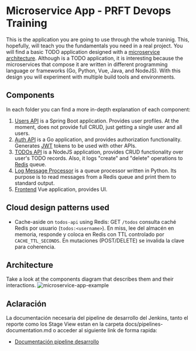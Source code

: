 # Microservice App - PRFT Devops Training

This is the application you are going to use through the whole traninig. This, hopefully, will teach you the fundamentals you need in a real project. You will find a basic TODO application designed with a [microservice architecture](https://microservices.io). Although is a TODO application, it is interesting because the microservices that compose it are written in different programming language or frameworks (Go, Python, Vue, Java, and NodeJS). With this design you will experiment with multiple build tools and environments.

## Components

In each folder you can find a more in-depth explanation of each component:

1. [Users API](/users-api) is a Spring Boot application. Provides user profiles. At the moment, does not provide full CRUD, just getting a single user and all users.
2. [Auth API](/auth-api) is a Go application, and provides authorization functionality. Generates [JWT](https://jwt.io/) tokens to be used with other APIs.
3. [TODOs API](/todos-api) is a NodeJS application, provides CRUD functionality over user's TODO records. Also, it logs "create" and "delete" operations to [Redis](https://redis.io/) queue.
4. [Log Message Processor](/log-message-processor) is a queue processor written in Python. Its purpose is to read messages from a Redis queue and print them to standard output.
5. [Frontend](/frontend) Vue application, provides UI.

## Cloud design patterns used

- Cache-aside on `todos-api` using Redis: GET `/todos` consulta caché Redis por usuario (`todos:<username>`). En miss, lee del almacén en memoria, responde y coloca en Redis con TTL controlado por `CACHE_TTL_SECONDS`. En mutaciones (POST/DELETE) se invalida la clave para coherencia.

## Architecture

Take a look at the components diagram that describes them and their interactions.
![microservice-app-example](/arch-img/Microservices.png)

## Aclaración 

La documentación necesaria del pipeline de desarrollo del Jenkins, tanto el reporte como los Stage View estan en la carpeta docs/pipelines-documentation.md o acceder al siguiente link de forma rapida:

- [Documentación pipeline desarrollo](/docs/pipelines-documentation.md)


